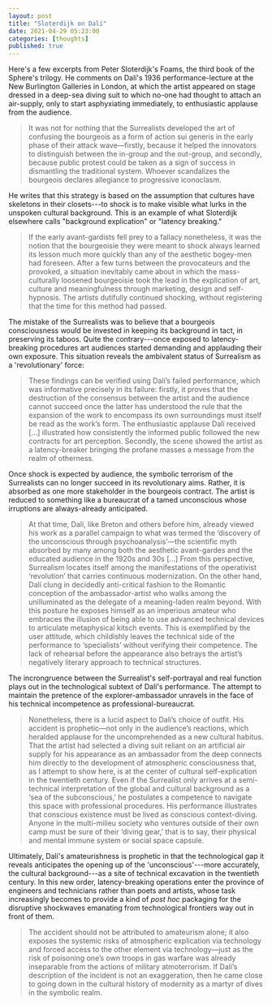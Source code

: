 ```yaml
---
layout: post
title: "Sloterdijk on Dalí"
date: 2021-04-29 05:23:00
categories: [thoughts]
published: true
---
```


Here's a few excerpts from Peter Sloterdijk's Foams, the third book of the Sphere's trilogy. He comments on Dalí's 1936 performance-lecture at the New Burlington Galleries in London, at which the artist appeared on stage dressed in a deep-sea diving suit to which no-one had thought to attach an air-supply, only to start asphyxiating immediately, to enthusiastic applause from the audience.

> It was not for nothing that the Surrealists developed the art of confusing the bourgeois as a form of action sui generis in the early phase of their attack wave—firstly, because it helped the innovators to distinguish between the in-group and the out-group, and secondly, because public protest could be taken as a sign of success in dismantling the traditional system. Whoever scandalizes the bourgeois declares allegiance to progressive iconoclasm.

<!--more-->

He writes that this strategy is based on the assumption that cultures have skeletons in their closets---to shock is to make visible what lurks in the unspoken cultural background. This is an example of what Sloterdijk elsewhere calls "background explication" or "latency breaking."

> If the early avant-gardists fell prey to a fallacy nonetheless, it was the notion that the bourgeoisie they were meant to shock always learned its lesson much more quickly than any of the aesthetic bogey-men had foreseen. After a few turns between the provocateurs and the provoked, a situation inevitably came about in which the mass-culturally loosened bourgeoisie took the lead in the explication of art, culture and meaningfulness through marketing, design and self-hypnosis. The artists dutifully continued shocking, without registering that the time for this method had passed.

The mistake of the Surrealists was to believe that a bourgeois consciousness would be invested in keeping its background in tact, in preserving its taboos. Quite the contrary---once exposed to latency-breaking procedures art audiences started demanding and applauding their own exposure. This situation reveals the ambivalent status of Surrealism as a 'revolutionary' force:

> These findings can be verified using Dalí’s failed performance, which was informative precisely in its failure: firstly, it proves that the destruction of the consensus between the artist and the audience cannot succeed once the latter has understood the rule that the expansion of the work to encompass its own surroundings must itself be read as the work’s form. The enthusiastic applause Dalí received […] illustrated how consistently the informed public followed the new contracts for art perception. Secondly, the scene showed the artist as a latency-breaker bringing the profane masses a message from the realm of otherness.

Once shock is expected by audience, the symbolic terrorism of the Surrealists can no longer succeed in its revolutionary aims. Rather, it is absorbed as one more stakeholder in the bourgeois contract. The artist is reduced to something like a bureaucrat of a tamed unconscious whose irruptions are always-already anticipated.

> At that time, Dalí, like Breton and others before him, already viewed his work as a parallel campaign to what was termed the ‘discovery of the unconscious through psychoanalysis’—the scientific myth absorbed by many among both the aesthetic avant-gardes and the educated audience in the 1920s and 30s […] From this perspective, Surrealism locates itself among the manifestations of the operativist ‘revolution’ that carries continuous modernization. On the other hand, Dalí clung in decidedly anti-critical fashion to the Romantic conception of the ambassador-artist who walks among the unilluminated as the delegate of a meaning-laden realm beyond. With this posture he exposes himself as an imperious amateur who embraces the illusion of being able to use advanced technical devices to articulate metaphysical kitsch events. This is exemplified by the user attitude, which childishly leaves the technical side of the performance to ‘specialists’ without verifying their competence. The lack of rehearsal before the appearance also betrays the artist’s negatively literary approach to technical structures.

The incrongruence between the Surrealist's self-portrayal and real function plays out in the technological subtext of Dalí's performance. The attempt to maintain the pretence of the explorer-ambassador unravels in the face of his technical incompetence as professional-bureaucrat.

> Nonetheless, there is a lucid aspect to Dalí’s choice of outfit. His accident is prophetic—not only in the audience’s reactions, which heralded applause for the uncomprehended as a new cultural habitus. That the artist had selected a diving suit reliant on an artificial air supply for his appearance as an ambassador from the deep connects him directly to the development of atmospheric consciousness that, as I attempt to show here, is at the center of cultural self-explication in the twentieth century. Even if the Surrealist only arrives at a semi-technical interpretation of the global and cultural background as a ‘sea of the subconscious,’ he postulates a competence to navigate this space with professional procedures. His performance illustrates that conscious existence must be lived as conscious context-diving. Anyone in the multi-milieu society who ventures outside of their own camp must be sure of their ‘diving gear,’ that is to say, their physical and mental immune system or social space capsule.

Ultimately, Dalí's amateurishness is prophetic in that the technological gap it reveals anticipates the opening up of the 'unconscious'---more accurately, the cultural background---as a site of technical excavation in the twentieth century. In this new order, latency-breaking operations enter the province of engineers and technicians rather than poets and artists, whose task increasingly becomes to provide a kind of _post hoc_ packaging for the disruptive shockwaves emanating from technological frontiers way out in front of them.

> The accident should not be attributed to amateurism alone; it also exposes the systemic risks of atmospheric explication via technology and forced access to the other element via technology—just as the risk of poisoning one’s own troops in gas warfare was already inseparable from the actions of military atmoterrorism. If Dalí’s description of the incident is not an exaggeration, then he came close to going down in the cultural history of modernity as a martyr of dives in the symbolic realm.
